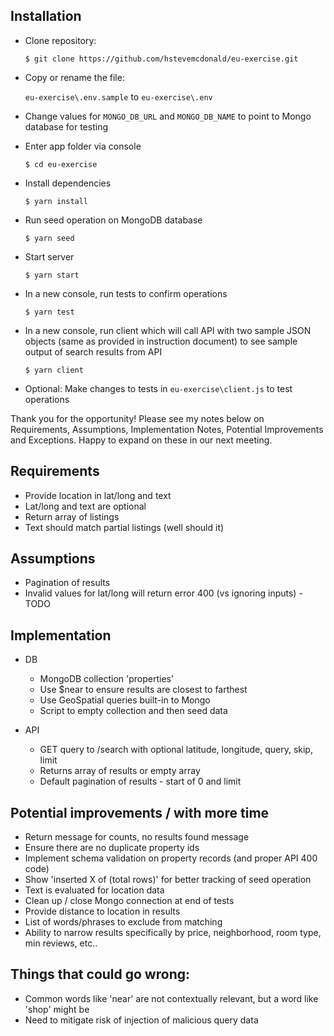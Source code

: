 ## Installation

- Clone repository:

  `$ git clone https://github.com/hstevemcdonald/eu-exercise.git`

- Copy or rename the file:

  `eu-exercise\.env.sample` to `eu-exercise\.env`

- Change values for `MONGO_DB_URL` and `MONGO_DB_NAME` to point to Mongo database for testing

- Enter app folder via console

  `$ cd eu-exercise`
  
- Install dependencies

  `$ yarn install`  

- Run seed operation on MongoDB database

  `$ yarn seed`

- Start server

  `$ yarn start`

- In a new console, run tests to confirm operations 

  `$ yarn test`

- In a new console, run client which will call API with two sample JSON objects (same as provided in instruction document) to see sample output of search results from API

  `$ yarn client`

- Optional: Make changes to tests in `eu-exercise\client.js` to test operations

Thank you for the opportunity! Please see my notes below on Requirements, Assumptions, Implementation Notes, Potential Improvements and Exceptions. Happy to expand on these in our next meeting.

## Requirements
- Provide location in lat/long and text
- Lat/long and text are optional
- Return array of listings
- Text should match partial listings (well should it)

## Assumptions
- Pagination of results
- Invalid values for lat/long will return error 400 (vs ignoring inputs) - TODO

## Implementation
- DB
    - MongoDB collection 'properties'
    - Use $near to ensure results are closest to farthest
    - Use GeoSpatial queries built-in to Mongo
    - Script to empty collection and then seed data

- API
    - GET query to /search with optional latitude, longitude, query, skip, limit
    - Returns array of results or empty array
    - Default pagination of results - start of 0 and limit

## Potential improvements / with more time
- Return message for counts, no results found message
- Ensure there are no duplicate property ids
- Implement schema validation on property records (and proper API 400 code)
- Show 'inserted X of (total rows)' for better tracking of seed operation
- Text is evaluated for location data
- Clean up / close Mongo connection at end of tests
- Provide distance to location in results
- List of words/phrases to exclude from matching
- Ability to narrow results specifically by price, neighborhood, room type, min reviews, etc..

## Things that could go wrong:
- Common words like 'near' are not contextually relevant, but a word like 'shop' might be
- Need to mitigate risk of injection of malicious query data
